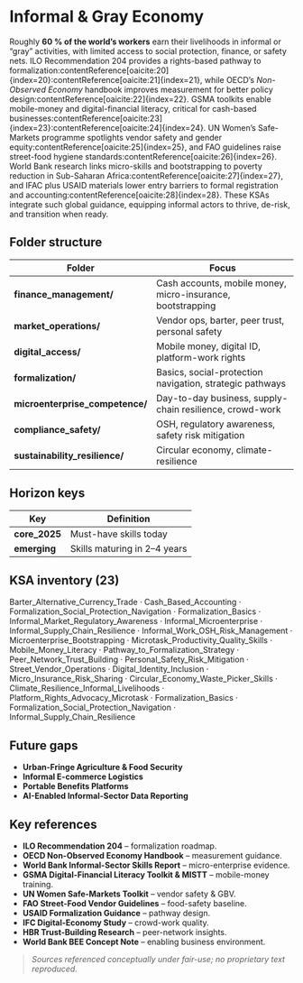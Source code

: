Informal & Gray Economy
=======================

Roughly **60 % of the world’s workers** earn their livelihoods in informal or “gray” activities, with limited access to social protection, finance, or safety nets. ILO Recommendation 204 provides a rights-based pathway to formalization:contentReference[oaicite:20]{index=20}:contentReference[oaicite:21]{index=21}, while OECD’s *Non-Observed Economy* handbook improves measurement for better policy design:contentReference[oaicite:22]{index=22}. GSMA toolkits enable mobile-money and digital-financial literacy, critical for cash-based businesses:contentReference[oaicite:23]{index=23}:contentReference[oaicite:24]{index=24}. UN Women’s Safe-Markets programme spotlights vendor safety and gender equity:contentReference[oaicite:25]{index=25}, and FAO guidelines raise street-food hygiene standards:contentReference[oaicite:26]{index=26}. World Bank research links micro-skills and bootstrapping to poverty reduction in Sub-Saharan Africa:contentReference[oaicite:27]{index=27}, and IFAC plus USAID materials lower entry barriers to formal registration and accounting:contentReference[oaicite:28]{index=28}. These KSAs integrate such global guidance, equipping informal actors to thrive, de-risk, and transition when ready.

## Folder structure

| Folder | Focus |
|--------|-------|
| **finance_management/** | Cash accounts, mobile money, micro-insurance, bootstrapping |
| **market_operations/** | Vendor ops, barter, peer trust, personal safety |
| **digital_access/** | Mobile money, digital ID, platform-work rights |
| **formalization/** | Basics, social-protection navigation, strategic pathways |
| **microenterprise_competence/** | Day-to-day business, supply-chain resilience, crowd-work |
| **compliance_safety/** | OSH, regulatory awareness, safety risk mitigation |
| **sustainability_resilience/** | Circular economy, climate-resilience |

## Horizon keys

| Key | Definition |
|-----|------------|
| **core_2025** | Must-have skills today |
| **emerging**  | Skills maturing in 2–4 years |

## KSA inventory (23)

Barter_Alternative_Currency_Trade · Cash_Based_Accounting · Formalization_Social_Protection_Navigation · Formalization_Basics · Informal_Market_Regulatory_Awareness · Informal_Microenterprise · Informal_Supply_Chain_Resilience · Informal_Work_OSH_Risk_Management · Microenterprise_Bootstrapping · Microtask_Productivity_Quality_Skills · Mobile_Money_Literacy · Pathway_to_Formalization_Strategy · Peer_Network_Trust_Building · Personal_Safety_Risk_Mitigation · Street_Vendor_Operations · Digital_Identity_Inclusion · Micro_Insurance_Risk_Sharing · Circular_Economy_Waste_Picker_Skills · Climate_Resilience_Informal_Livelihoods · Platform_Rights_Advocacy_Microtask · Formalization_Basics · Formalization_Social_Protection_Navigation · Informal_Supply_Chain_Resilience

## Future gaps

* **Urban-Fringe Agriculture & Food Security**  
* **Informal E-commerce Logistics**  
* **Portable Benefits Platforms**  
* **AI-Enabled Informal-Sector Data Reporting**

## Key references

- **ILO Recommendation 204** – formalization roadmap.
- **OECD Non-Observed Economy Handbook** – measurement guidance. 
- **World Bank Informal-Sector Skills Report** – micro-enterprise evidence.
- **GSMA Digital-Financial Literacy Toolkit & MISTT** – mobile-money training.
- **UN Women Safe-Markets Toolkit** – vendor safety & GBV.
- **FAO Street-Food Vendor Guidelines** – food-safety baseline. 
- **USAID Formalization Guidance** – pathway design.  
- **IFC Digital-Economy Study** – crowd-work quality. 
- **HBR Trust-Building Research** – peer-network insights.
- **World Bank BEE Concept Note** – enabling business environment. 

> *Sources referenced conceptually under fair-use; no proprietary text reproduced.*
